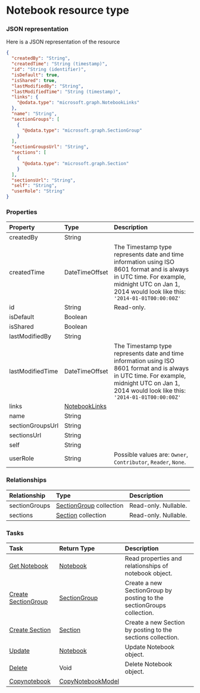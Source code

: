 # Notebook resource type



### JSON representation

Here is a JSON representation of the resource

<!-- {
  "blockType": "resource",
  "optionalProperties": [
    "sectionGroups",
    "sections"
  ],
  "@odata.type": "microsoft.graph.Notebook"
}-->

```json
{
  "createdBy": "String",
  "createdTime": "String (timestamp)",
  "id": "String (identifier)",
  "isDefault": true,
  "isShared": true,
  "lastModifiedBy": "String",
  "lastModifiedTime": "String (timestamp)",
  "links": {
    "@odata.type": "microsoft.graph.NotebookLinks"
  },
  "name": "String",
  "sectionGroups": [
    {
      "@odata.type": "microsoft.graph.SectionGroup"
    }
  ],
  "sectionGroupsUrl": "String",
  "sections": [
    {
      "@odata.type": "microsoft.graph.Section"
    }
  ],
  "sectionsUrl": "String",
  "self": "String",
  "userRole": "String"
}

```
### Properties
| Property	   | Type	|Description|
|:---------------|:--------|:----------|
|createdBy|String||
|createdTime|DateTimeOffset|The Timestamp type represents date and time information using ISO 8601 format and is always in UTC time. For example, midnight UTC on Jan 1, 2014 would look like this: `'2014-01-01T00:00:00Z'`|
|id|String| Read-only.|
|isDefault|Boolean||
|isShared|Boolean||
|lastModifiedBy|String||
|lastModifiedTime|DateTimeOffset|The Timestamp type represents date and time information using ISO 8601 format and is always in UTC time. For example, midnight UTC on Jan 1, 2014 would look like this: `'2014-01-01T00:00:00Z'`|
|links|[NotebookLinks](notebooklinks.md)||
|name|String||
|sectionGroupsUrl|String||
|sectionsUrl|String||
|self|String||
|userRole|String| Possible values are: `Owner`, `Contributor`, `Reader`, `None`.|

### Relationships
| Relationship | Type	|Description|
|:---------------|:--------|:----------|
|sectionGroups|[SectionGroup](sectiongroup.md) collection| Read-only. Nullable.|
|sections|[Section](section.md) collection| Read-only. Nullable.|

### Tasks

| Task		   | Return Type	|Description|
|:---------------|:--------|:----------|
|[Get Notebook](../api/notebook_get.md) | [Notebook](notebook.md) |Read properties and relationships of notebook object.|
|[Create SectionGroup](../api/notebook_post_sectiongroups.md) |[SectionGroup](sectiongroup.md)| Create a new SectionGroup by posting to the sectionGroups collection.|
|[Create Section](../api/notebook_post_sections.md) |[Section](section.md)| Create a new Section by posting to the sections collection.|
|[Update](../api/notebook_update.md) | [Notebook](notebook.md)	|Update Notebook object. |
|[Delete](../api/notebook_delete.md) | Void	|Delete Notebook object. |
|[Copynotebook](../api/notebook_copynotebook.md)|[CopyNotebookModel](copynotebookmodel.md)||

<!-- uuid: c7d75bea-2274-4a74-bb4a-91d22c605ee3
2015-10-15 04:07:52 UTC -->
<!-- {
  "type": "#page.annotation",
  "description": "Notebook resource",
  "keywords": "",
  "section": "documentation",
  "tocPath": ""
}-->